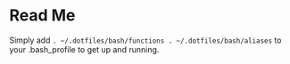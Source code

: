 # Read Me

Simply add ```. ~/.dotfiles/bash/functions
. ~/.dotfiles/bash/aliases``` to your .bash_profile to get up and running.